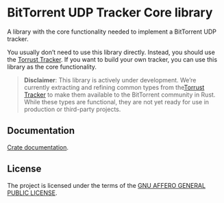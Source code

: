 # BitTorrent UDP Tracker Core library

A library with the core functionality needed to implement a BitTorrent UDP tracker.

You usually don’t need to use this library directly. Instead, you should use the [Torrust Tracker](https://github.com/torrust/torrust-tracker). If you want to build your own tracker, you can use this library as the core functionality.

> **Disclaimer**: This library is actively under development. We’re currently extracting and refining common types from the[Torrust Tracker](https://github.com/torrust/torrust-tracker) to make them available to the BitTorrent community in Rust. While these types are functional, they are not yet ready for use in production or third-party projects.

## Documentation

[Crate documentation](https://docs.rs/bittorrent-udp-tracker-core).

## License

The project is licensed under the terms of the [GNU AFFERO GENERAL PUBLIC LICENSE](./LICENSE).
